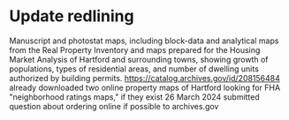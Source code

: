 # Update redlining

Manuscript and photostat maps, including block-data and analytical maps from the Real Property Inventory and maps prepared for the Housing Market Analysis of Hartford and surrounding towns, showing growth of populations, types of residential areas, and number of dwelling units authorized by building permits.
https://catalog.archives.gov/id/208156484
already downloaded two online property maps of Hartford
looking for FHA "neighborhood ratings maps," if they exist
26 March 2024 submitted question about ordering online if possible to archives.gov
